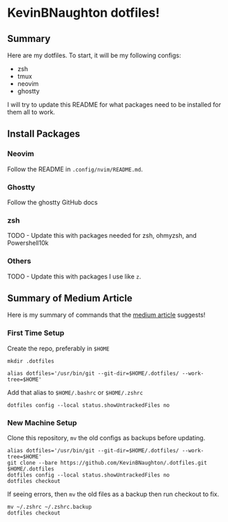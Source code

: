 # KevinBNaughton dotfiles!

## Summary

Here are my dotfiles. To start, it will be my following configs:

- zsh
- tmux
- neovim
- ghostty

I will try to update this README for what packages need to be installed for them all to work.

## Install Packages

### Neovim

Follow the README in `.config/nvim/README.md`.

### Ghostty

Follow the ghostty GitHub docs

### zsh

TODO - Update this with packages needed for zsh, ohmyzsh, and Powershell10k

### Others

TODO - Update this with packages I use like `z`.

## Summary of Medium Article

Here is my summary of commands that the [medium article](https://medium.com/@simontoth/best-way-to-manage-your-dotfiles-2c45bb280049) suggests!

### First Time Setup

Create the repo, preferably in `$HOME`

```shell
mkdir .dotfiles
```

```shell
alias dotfiles='/usr/bin/git --git-dir=$HOME/.dotfiles/ --work-tree=$HOME'
```

Add that alias to `$HOME/.bashrc` or `$HOME/.zshrc`

```shell
dotfiles config --local status.showUntrackedFiles no
```

### New Machine Setup

Clone this repository, `mv` the old configs as backups before updating.

```shell
alias dotfiles='/usr/bin/git --git-dir=$HOME/.dotfiles/ --work-tree=$HOME'
git clone --bare https://github.com/KevinBNaughton/.dotfiles.git $HOME/.dotfiles
dotfiles config --local status.showUntrackedFiles no
dotfiles checkout
```

If seeing errors, then `mv` the old files as a backup then run checkout to fix.

```shell
mv ~/.zshrc ~/.zshrc.backup
dotfiles checkout
```
